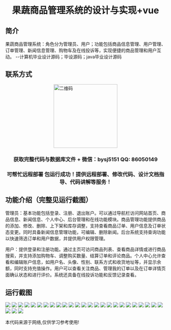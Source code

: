 <p><h1 align="center">果蔬商品管理系统的设计与实现+vue</h1></p>

## 简介
果蔬商品管理系统：角色分为管理员、用户；功能包括商品信息管理、用户管理、订单管理、新闻信息管理、购物车及在线投诉等，实现便捷的商品管理和用户互动。    --计算机毕业设计源码；毕设源码；java毕业设计源码


## 联系方式
<img src="https://bs-1329754181.cos.ap-shanghai.myqcloud.com/wx.jpg" alt="二维码" style="display: block; margin: 0 auto;" width="200px">
<p><h3 align="center">获取完整代码与数据库文件 + 微信：bysj5151 QQ: 86050149</h3></p>
<p><h3 align="center">可帮忙远程部署 包运行成功！提供远程部署、修改代码、设计文档指导、代码讲解等服务！</h3></p>

## 功能介绍（完整见运行截图）
管理员：基本功能包括登录、注册、退出账户。可以通过导航栏访问网站首页、商品信息、新闻信息、个人中心、后台管理和在线功能模块。商品管理功能提供商品的添加、修改、删除、上下架和库存调整，支持查看商品订单、用户信息及订单状态变更。同时具备新闻信息管理功能，可编辑、删除新闻。后台系统支持查询功能以快速筛选订单和用户数据，并提供用户权限管理。

用户：提供登录和注册功能。通过主页可访问商品列表、查看商品详情或进行商品搜索，并支持添加购物车、调整购买数量、结算订单和评论商品。个人中心允许查看和编辑账户信息，如用户名、头像、性别、联系方式和收货地址等，并显示余额，同时支持充值操作。用户可以查看关注商品、管理我的订单以及在订单详情页面确认状态和进行评价。系统还具备在线投诉功能和反馈记录查看。


## 运行截图
![](https://bs-1329754181.cos.ap-shanghai.myqcloud.com/ssm/FruitAndVegetableManagementSystem/img/001.jpg)
![](https://bs-1329754181.cos.ap-shanghai.myqcloud.com/ssm/FruitAndVegetableManagementSystem/img/002.jpg)
![](https://bs-1329754181.cos.ap-shanghai.myqcloud.com/ssm/FruitAndVegetableManagementSystem/img/003.jpg)
![](https://bs-1329754181.cos.ap-shanghai.myqcloud.com/ssm/FruitAndVegetableManagementSystem/img/004.jpg)
![](https://bs-1329754181.cos.ap-shanghai.myqcloud.com/ssm/FruitAndVegetableManagementSystem/img/005.jpg)
![](https://bs-1329754181.cos.ap-shanghai.myqcloud.com/ssm/FruitAndVegetableManagementSystem/img/006.jpg)
![](https://bs-1329754181.cos.ap-shanghai.myqcloud.com/ssm/FruitAndVegetableManagementSystem/img/007.jpg)
![](https://bs-1329754181.cos.ap-shanghai.myqcloud.com/ssm/FruitAndVegetableManagementSystem/img/008.jpg)
![](https://bs-1329754181.cos.ap-shanghai.myqcloud.com/ssm/FruitAndVegetableManagementSystem/img/009.jpg)
![](https://bs-1329754181.cos.ap-shanghai.myqcloud.com/ssm/FruitAndVegetableManagementSystem/img/010.jpg)
![](https://bs-1329754181.cos.ap-shanghai.myqcloud.com/ssm/FruitAndVegetableManagementSystem/img/011.jpg)
![](https://bs-1329754181.cos.ap-shanghai.myqcloud.com/ssm/FruitAndVegetableManagementSystem/img/012.jpg)
![](https://bs-1329754181.cos.ap-shanghai.myqcloud.com/ssm/FruitAndVegetableManagementSystem/img/013.jpg)
![](https://bs-1329754181.cos.ap-shanghai.myqcloud.com/ssm/FruitAndVegetableManagementSystem/img/014.jpg)
![](https://bs-1329754181.cos.ap-shanghai.myqcloud.com/ssm/FruitAndVegetableManagementSystem/img/015.jpg)
![](https://bs-1329754181.cos.ap-shanghai.myqcloud.com/ssm/FruitAndVegetableManagementSystem/img/016.jpg)
![](https://bs-1329754181.cos.ap-shanghai.myqcloud.com/ssm/FruitAndVegetableManagementSystem/img/017.jpg)
![](https://bs-1329754181.cos.ap-shanghai.myqcloud.com/ssm/FruitAndVegetableManagementSystem/img/018.jpg)
![](https://bs-1329754181.cos.ap-shanghai.myqcloud.com/ssm/FruitAndVegetableManagementSystem/img/019.jpg)
![](https://bs-1329754181.cos.ap-shanghai.myqcloud.com/ssm/FruitAndVegetableManagementSystem/img/020.jpg)
![](https://bs-1329754181.cos.ap-shanghai.myqcloud.com/ssm/FruitAndVegetableManagementSystem/img/021.jpg)
![](https://bs-1329754181.cos.ap-shanghai.myqcloud.com/ssm/FruitAndVegetableManagementSystem/img/022.jpg)
![](https://bs-1329754181.cos.ap-shanghai.myqcloud.com/ssm/FruitAndVegetableManagementSystem/img/023.jpg)
![](https://bs-1329754181.cos.ap-shanghai.myqcloud.com/ssm/FruitAndVegetableManagementSystem/img/024.jpg)
![](https://bs-1329754181.cos.ap-shanghai.myqcloud.com/ssm/FruitAndVegetableManagementSystem/img/025.jpg)
![](https://bs-1329754181.cos.ap-shanghai.myqcloud.com/ssm/FruitAndVegetableManagementSystem/img/026.jpg)
![](https://bs-1329754181.cos.ap-shanghai.myqcloud.com/ssm/FruitAndVegetableManagementSystem/img/027.jpg)
![](https://bs-1329754181.cos.ap-shanghai.myqcloud.com/ssm/FruitAndVegetableManagementSystem/img/028.jpg)

<p>本代码来源于网络,仅供学习参考使用!</p>
